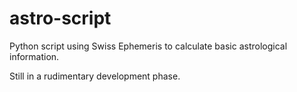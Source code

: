 # astro-script
Python script using Swiss Ephemeris to calculate basic astrological information.

Still in a rudimentary development phase.